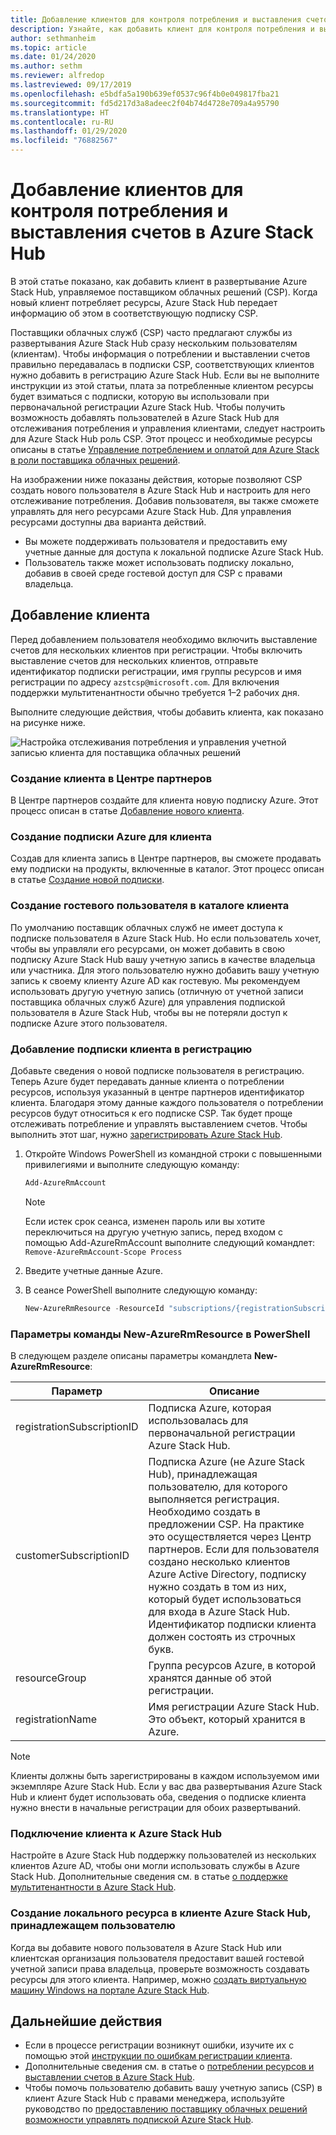 ```yaml
---
title: Добавление клиентов для контроля потребления и выставления счетов в Azure Stack Hub
description: Узнайте, как добавить клиент для контроля потребления и выставления счетов в Azure Stack Hub.
author: sethmanheim
ms.topic: article
ms.date: 01/24/2020
ms.author: sethm
ms.reviewer: alfredop
ms.lastreviewed: 09/17/2019
ms.openlocfilehash: e5bdfa5a190b639ef0537c96f4b0e049817fba21
ms.sourcegitcommit: fd5d217d3a8adeec2f04b74d4728e709a4a95790
ms.translationtype: HT
ms.contentlocale: ru-RU
ms.lasthandoff: 01/29/2020
ms.locfileid: "76882567"
---
```

# <a name="add-tenant-for-usage-and-billing-to-azure-stack-hub"></a>Добавление клиентов для контроля потребления и выставления счетов в Azure Stack Hub

В этой статье показано, как добавить клиент в развертывание Azure Stack Hub, управляемое поставщиком облачных решений (CSP). Когда новый клиент потребляет ресурсы, Azure Stack Hub передает информацию об этом в соответствующую подписку CSP.

Поставщики облачных служб (CSP) часто предлагают службы из развертывания Azure Stack Hub сразу нескольким пользователям (клиентам). Чтобы информация о потреблении и выставлении счетов правильно передавалась в подписки CSP, соответствующих клиентов нужно добавить в регистрацию Azure Stack Hub. Если вы не выполните инструкции из этой статьи, плата за потребленные клиентом ресурсы будет взиматься с подписки, которую вы использовали при первоначальной регистрации Azure Stack Hub. Чтобы получить возможность добавлять пользователей в Azure Stack Hub для отслеживания потребления и управления клиентами, следует настроить для Azure Stack Hub роль CSP. Этот процесс и необходимые ресурсы описаны в статье [Управление потреблением и оплатой для Azure Stack в роли поставщика облачных решений](azure-stack-add-manage-billing-as-a-csp.md).

На изображении ниже показаны действия, которые позволяют CSP создать нового пользователя в Azure Stack Hub и настроить для него отслеживание потребления. Добавив пользователя, вы также сможете управлять для него ресурсами Azure Stack Hub. Для управления ресурсами доступны два варианта действий.

- Вы можете поддерживать пользователя и предоставить ему учетные данные для доступа к локальной подписке Azure Stack Hub.  
- Пользователь также может использовать подписку локально, добавив в своей среде гостевой доступ для CSP с правами владельца.

## <a name="add-an-end-customer"></a>Добавление клиента

Перед добавлением пользователя необходимо включить выставление счетов для нескольких клиентов при регистрации. Чтобы включить выставление счетов для нескольких клиентов, отправьте идентификатор подписки регистрации, имя группы ресурсов и имя регистрации по адресу `azstcsp@microsoft.com`. Для включения поддержки мультитенантности обычно требуется 1–2 рабочих дня.

Выполните следующие действия, чтобы добавить клиента, как показано на рисунке ниже.

![Настройка отслеживания потребления и управления учетной записью клиента для поставщика облачных решений](media/azure-stack-csp-enable-billing-usage-tracking/process-csp-enable-billing.png)

### <a name="create-a-new-customer-in-partner-center"></a>Создание клиента в Центре партнеров

В Центре партнеров создайте для клиента новую подписку Azure. Этот процесс описан в статье [Добавление нового клиента](/partner-center/add-a-new-customer).

### <a name="create-an-azure-subscription-for-the-end-customer"></a>Создание подписки Azure для клиента

Создав для клиента запись в Центре партнеров, вы сможете продавать ему подписки на продукты, включенные в каталог. Этот процесс описан в статье [Создание новой подписки](/partner-center/create-a-new-subscription).

### <a name="create-a-guest-user-in-the-end-customer-directory"></a>Создание гостевого пользователя в каталоге клиента

По умолчанию поставщик облачных служб не имеет доступа к подписке пользователя в Azure Stack Hub. Но если пользователь хочет, чтобы вы управляли его ресурсами, он может добавить в свою подписку Azure Stack Hub вашу учетную запись в качестве владельца или участника. Для этого пользователю нужно добавить вашу учетную запись к своему клиенту Azure AD как гостевую. Мы рекомендуем использовать другую учетную запись (отличную от учетной записи поставщика облачных служб Azure) для управления подпиской пользователя в Azure Stack Hub, чтобы вы не потеряли доступ к подписке Azure этого пользователя.

### <a name="update-the-registration-with-the-end-customer-subscription"></a>Добавление подписки клиента в регистрацию

Добавьте сведения о новой подписке пользователя в регистрацию. Теперь Azure будет передавать данные клиента о потреблении ресурсов, используя указанный в центре партнеров идентификатор клиента. Благодаря этому данные каждого пользователя о потреблении ресурсов будут относиться к его подписке CSP. Так будет проще отслеживать потребление и управлять выставлением счетов. Чтобы выполнить этот шаг, нужно [зарегистрировать Azure Stack Hub](azure-stack-registration.md).

1. Откройте Windows PowerShell из командной строки с повышенными привилегиями и выполните следующую команду:  

   ```powershell
   Add-AzureRmAccount
   ```

   >[!Note]
   > Если истек срок сеанса, изменен пароль или вы хотите переключиться на другую учетную запись, перед входом с помощью Add-AzureRmAccount выполните следующий командлет: `Remove-AzureRmAccount-Scope Process`

2. Введите учетные данные Azure.
3. В сеансе PowerShell выполните следующую команду:

   ```powershell
   New-AzureRmResource -ResourceId "subscriptions/{registrationSubscriptionId}/resourceGroups/{resourceGroup}/providers/Microsoft.AzureStack/registrations/{registrationName}/customerSubscriptions/{customerSubscriptionId}" -ApiVersion 2017-06-01
   ```

### <a name="new-azurermresource-powershell-parameters"></a>Параметры команды New-AzureRmResource в PowerShell

В следующем разделе описаны параметры командлета **New-AzureRmResource**:

| Параметр | Описание |
| --- | --- |
|registrationSubscriptionID | Подписка Azure, которая использовалась для первоначальной регистрации Azure Stack Hub.|
| customerSubscriptionID | Подписка Azure (не Azure Stack Hub), принадлежащая пользователю, для которого выполняется регистрация. Необходимо создать в предложении CSP. На практике это осуществляется через Центр партнеров. Если для пользователя создано несколько клиентов Azure Active Directory, подписку нужно создать в том из них, который будет использоваться для входа в Azure Stack Hub. Идентификатор подписки клиента должен состоять из строчных букв. |
| resourceGroup | Группа ресурсов Azure, в которой хранятся данные об этой регистрации. |
| registrationName | Имя регистрации Azure Stack Hub. Это объект, который хранится в Azure. 

> [!NOTE]  
> Клиенты должны быть зарегистрированы в каждом используемом ими экземпляре Azure Stack Hub. Если у вас два развертывания Azure Stack Hub и клиент будет использовать оба, сведения о подписке клиента нужно внести в начальные регистрации для обоих развертываний.

### <a name="onboard-tenant-to-azure-stack-hub"></a>Подключение клиента к Azure Stack Hub

Настройте в Azure Stack Hub поддержку пользователей из нескольких клиентов Azure AD, чтобы они могли использовать службы в Azure Stack Hub. Дополнительные сведения см. в статье [о поддержке мультитенантности в Azure Stack Hub](azure-stack-enable-multitenancy.md).

### <a name="create-a-local-resource-in-the-end-customer-tenant-in-azure-stack-hub"></a>Создание локального ресурса в клиенте Azure Stack Hub, принадлежащем пользователю

Когда вы добавите нового пользователя в Azure Stack Hub или клиентская организация пользователя предоставит вашей гостевой учетной записи права владельца, проверьте возможность создавать ресурсы для этого клиента. Например, можно [создать виртуальную машину Windows на портале Azure Stack Hub](../user/azure-stack-quick-windows-portal.md).

## <a name="next-steps"></a>Дальнейшие действия

- Если в процессе регистрации возникнут ошибки, изучите их с помощью этой [инструкции по ошибкам регистрации клиента](azure-stack-registration-errors.md).
- Дополнительные сведения см. в статье о [потреблении ресурсов и выставлении счетов в Azure Stack Hub](azure-stack-billing-and-chargeback.md).
- Чтобы помочь пользователю добавить вашу учетную запись (CSP) в клиент Azure Stack Hub с правами менеджера, используйте руководство по [предоставлению поставщику облачных решений возможности управлять подпиской Azure Stack Hub](../user/azure-stack-csp-enable-billing-usage-tracking.md).
